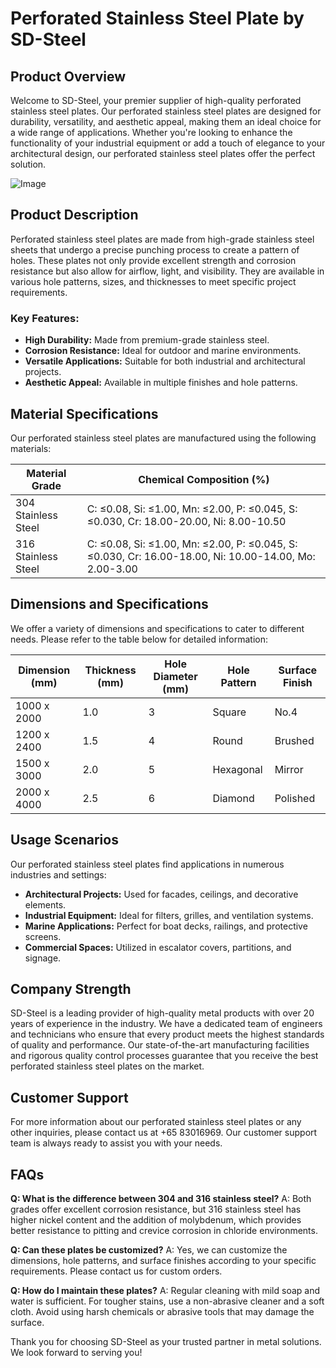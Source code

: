 # Perforated Stainless Steel Plate by SD-Steel

## Product Overview

Welcome to SD-Steel, your premier supplier of high-quality perforated stainless steel plates. Our perforated stainless steel plates are designed for durability, versatility, and aesthetic appeal, making them an ideal choice for a wide range of applications. Whether you're looking to enhance the functionality of your industrial equipment or add a touch of elegance to your architectural design, our perforated stainless steel plates offer the perfect solution.

![Image](https://github.com/user-attachments/assets/2567258e-e124-4816-932d-1809bd27ef0b)

## Product Description

Perforated stainless steel plates are made from high-grade stainless steel sheets that undergo a precise punching process to create a pattern of holes. These plates not only provide excellent strength and corrosion resistance but also allow for airflow, light, and visibility. They are available in various hole patterns, sizes, and thicknesses to meet specific project requirements.

### Key Features:
- **High Durability:** Made from premium-grade stainless steel.
- **Corrosion Resistance:** Ideal for outdoor and marine environments.
- **Versatile Applications:** Suitable for both industrial and architectural projects.
- **Aesthetic Appeal:** Available in multiple finishes and hole patterns.

## Material Specifications

Our perforated stainless steel plates are manufactured using the following materials:

| Material Grade | Chemical Composition (%) |
|----------------|--------------------------|
| 304 Stainless Steel | C: ≤0.08, Si: ≤1.00, Mn: ≤2.00, P: ≤0.045, S: ≤0.030, Cr: 18.00-20.00, Ni: 8.00-10.50 |
| 316 Stainless Steel | C: ≤0.08, Si: ≤1.00, Mn: ≤2.00, P: ≤0.045, S: ≤0.030, Cr: 16.00-18.00, Ni: 10.00-14.00, Mo: 2.00-3.00 |

## Dimensions and Specifications

We offer a variety of dimensions and specifications to cater to different needs. Please refer to the table below for detailed information:

| Dimension (mm) | Thickness (mm) | Hole Diameter (mm) | Hole Pattern | Surface Finish |
|----------------|----------------|--------------------|--------------|----------------|
| 1000 x 2000    | 1.0            | 3                  | Square       | No.4           |
| 1200 x 2400    | 1.5            | 4                  | Round        | Brushed        |
| 1500 x 3000    | 2.0            | 5                  | Hexagonal    | Mirror         |
| 2000 x 4000    | 2.5            | 6                  | Diamond      | Polished       |

## Usage Scenarios

Our perforated stainless steel plates find applications in numerous industries and settings:

- **Architectural Projects:** Used for facades, ceilings, and decorative elements.
- **Industrial Equipment:** Ideal for filters, grilles, and ventilation systems.
- **Marine Applications:** Perfect for boat decks, railings, and protective screens.
- **Commercial Spaces:** Utilized in escalator covers, partitions, and signage.

## Company Strength

SD-Steel is a leading provider of high-quality metal products with over 20 years of experience in the industry. We have a dedicated team of engineers and technicians who ensure that every product meets the highest standards of quality and performance. Our state-of-the-art manufacturing facilities and rigorous quality control processes guarantee that you receive the best perforated stainless steel plates on the market.

## Customer Support

For more information about our perforated stainless steel plates or any other inquiries, please contact us at +65 83016969. Our customer support team is always ready to assist you with your needs.

## FAQs

**Q: What is the difference between 304 and 316 stainless steel?**
A: Both grades offer excellent corrosion resistance, but 316 stainless steel has higher nickel content and the addition of molybdenum, which provides better resistance to pitting and crevice corrosion in chloride environments.

**Q: Can these plates be customized?**
A: Yes, we can customize the dimensions, hole patterns, and surface finishes according to your specific requirements. Please contact us for custom orders.

**Q: How do I maintain these plates?**
A: Regular cleaning with mild soap and water is sufficient. For tougher stains, use a non-abrasive cleaner and a soft cloth. Avoid using harsh chemicals or abrasive tools that may damage the surface.

Thank you for choosing SD-Steel as your trusted partner in metal solutions. We look forward to serving you!
